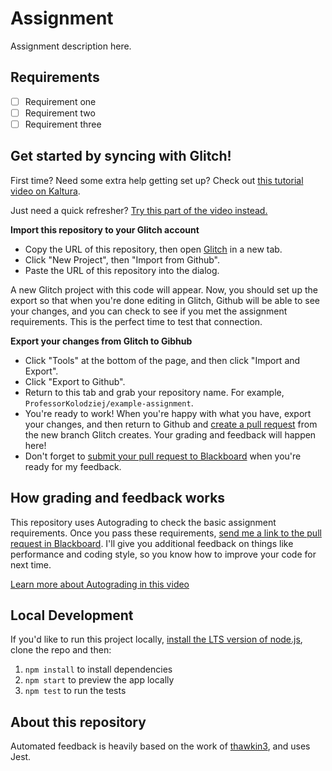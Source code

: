 # Assignment

Assignment description here.

## Requirements

- [ ] Requirement one
- [ ] Requirement two
- [ ] Requirement three

## Get started by syncing with Glitch!

First time? Need some extra help getting set up? Check out [this tutorial video on Kaltura](https://mymedia.bu.edu/media/Put+it+All+TogetherA+Blackboard%2C+Github%2C+Glitch/1_66r1kz2n).

Just need a quick refresher? [Try this part of the video instead.](https://mymedia.bu.edu/media/Put+it+All+TogetherA+Blackboard%2C+Github%2C+Glitch/1_66r1kz2n?st=783)

**Import this repository to your Glitch account**
- Copy the URL of this repository, then open [Glitch](https://glitch.com/) in a new tab.
- Click "New Project", then "Import from Github".
- Paste the URL of this repository into the dialog.

A new Glitch project with this code will appear. Now, you should set up the export so that when you're done editing in Glitch, Github will be able to see your changes, and you can check to see if you met the assignment requirements. This is the perfect time to test that connection.

**Export your changes from Glitch to Gibhub**
- Click "Tools" at the bottom of the page, and then click "Import and Export".
- Click "Export to Github".
- Return to this tab and grab your repository name. For example, `ProfessorKolodziej/example-assignment`.
- You're ready to work! When you're happy with what you have, export your changes, and then return to Github and [create a pull request](https://mymedia.bu.edu/media/Put+it+All+TogetherA+Blackboard%2C+Github%2C+Glitch/1_66r1kz2n?st=640) from the new branch Glitch creates. Your grading and feedback will happen here!
- Don't forget to [submit your pull request to Blackboard](https://mymedia.bu.edu/media/Put+it+All+TogetherA+Blackboard%2C+Github%2C+Glitch/1_66r1kz2n?st=825) when you're ready for my feedback.

## How grading and feedback works

This repository uses Autograding to check the basic assignment requirements. Once you pass these requirements, [send me a link to the pull request in Blackboard](https://mymedia.bu.edu/media/Put+it+All+TogetherA+Blackboard%2C+Github%2C+Glitch/1_66r1kz2n?st=825). I'll give you additional feedback on things like performance and coding style, so you know how to improve your code for next time.

[Learn more about Autograding in this video](https://mymedia.bu.edu/media/Put+it+All+TogetherA+Blackboard%2C+Github%2C+Glitch/1_66r1kz2n?st=676)

## Local Development

If you'd like to run this project locally, [install the LTS version of node.js](https://www.npmjs.com/get-npm), clone the repo and then:

1. `npm install` to install dependencies
2. `npm start` to preview the app locally
3. `npm test` to run the tests

## About this repository

Automated feedback is heavily based on the work of [thawkin3](https://github.com/thawkin3/dom-testing-demo), and uses Jest.